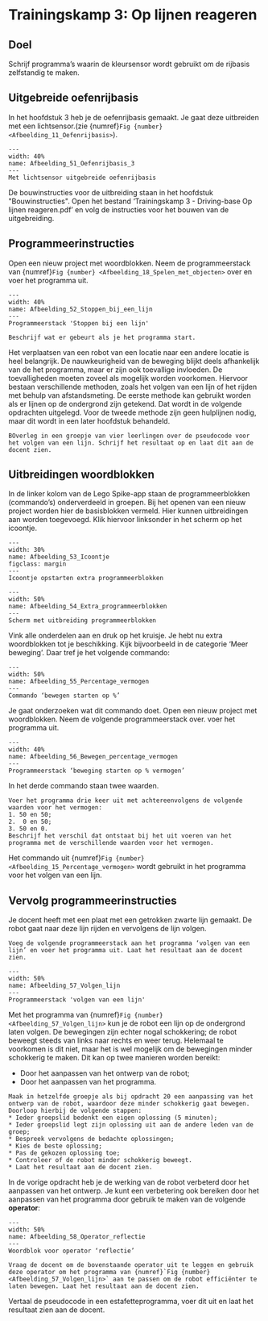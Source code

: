# Trainingskamp 3: Op lijnen reageren

## Doel
Schrijf programma’s waarin de kleursensor wordt gebruikt om de rijbasis zelfstandig te maken.
 
## Uitgebreide oefenrijbasis
In het hoofdstuk 3 heb je de oefenrijbasis gemaakt. Je gaat deze uitbreiden met een lichtsensor.(zie {numref}`Fig {number} <Afbeelding_11_Oefenrijbasis>`).

```{figure} Figures/Afbeelding_51_Oefenrijbasis_3.png
---
width: 40%
name: Afbeelding_51_Oefenrijbasis_3
---
Met lichtsensor uitgebreide oefenrijbasis
``` 

De bouwinstructies voor de uitbreiding staan in het hoofdstuk "Bouwinstructies". Open het bestand ‘Trainingskamp 3 - Driving-base Op lijnen reageren.pdf’ en volg de instructies voor het bouwen van de uitgebreiding. 

## Programmeerinstructies
Open een nieuw project met woordblokken. Neem de programmeerstack van {numref}`Fig {number} <Afbeelding_18_Spelen_met_objecten>` over en voer het programma uit.

```{figure} Figures/Afbeelding_18_Spelen_met_objecten.png
---
width: 40%
name: Afbeelding_52_Stoppen_bij_een_lijn
---
Programmeerstack 'Stoppen bij een lijn'
``` 

```{exercise} Opdracht 18
Beschrijf wat er gebeurt als je het programma start.                                   
```

Het verplaatsen van een robot van een locatie naar een andere locatie is heel belangrijk. De nauwkeurigheid van de beweging blijkt deels afhankelijk van de het programma, maar er zijn ook toevallige invloeden. De toevalligheden moeten zoveel als mogelijk worden voorkomen. Hiervoor bestaan verschillende methoden, zoals het volgen van een lijn of het rijden met behulp van afstandsmeting. De eerste methode kan gebruikt worden als er lijnen op de ondergrond zijn getekend. Dat wordt in de volgende opdrachten uitgelegd. Voor de tweede methode zijn geen hulplijnen nodig, maar dit wordt in een later hoofdstuk behandeld.


```{exercise} Opdracht 19
BOverleg in een groepje van vier leerlingen over de pseudocode voor het volgen van een lijn. Schrijf het resultaat op en laat dit aan de docent zien.                                   
```

## Uitbreidingen woordblokken
In de linker kolom van de Lego Spike-app staan de programmeerblokken (commando’s) onderverdeeld in groepen. Bij het openen van een nieuw project worden hier de basisblokken vermeld. Hier kunnen uitbreidingen aan worden toegevoegd. Klik hiervoor linksonder in het scherm op het icoontje.

```{figure} Figures/Afbeelding_53_Icoontje.png
---
width: 30%
name: Afbeelding_53_Icoontje
figclass: margin
---
Icoontje opstarten extra programmeerblokken
```

```{figure} Figures/Afbeelding_54_Extra_programmeerblokken.png
---
width: 50%
name: Afbeelding_54_Extra_programmeerblokken
---
Scherm met uitbreiding programmeerblokken
``` 

Vink alle onderdelen aan en druk op het kruisje. Je hebt nu extra woordblokken tot je beschikking. Kijk bijvoorbeeld in de categorie ‘Meer beweging’. Daar tref je het volgende commando:

```{figure} Figures/Afbeelding_55_Percentage_vermogen.png
---
width: 50%
name: Afbeelding_55_Percentage_vermogen
---
Commando ‘bewegen starten op %’
``` 


Je gaat onderzoeken wat dit commando doet. Open een nieuw project met woordblokken. Neem de volgende programmeerstack over. voer het programma uit.

```{figure} Figures/Afbeelding_56_Bewegen_percentage_vermogen.png
---
width: 40%
name: Afbeelding_56_Bewegen_percentage_vermogen
---
Programmeerstack ‘beweging starten op % vermogen’
``` 

In het derde commando staan twee waarden.

```{exercise} Opdracht 20
Voer het programma drie keer uit met achtereenvolgens de volgende waarden voor het vermogen:
1. 50 en 50;
2.  0 en 50;
3. 50 en 0.
Beschrijf het verschil dat ontstaat bij het uit voeren van het programma met de verschillende waarden voor het vermogen.  
```

Het commando uit {numref}`Fig {number} <Afbeelding_15_Percentage_vermogen>` wordt gebruikt in het programma voor het volgen van een lijn.

## Vervolg programmeerinstructies
Je docent heeft met een plaat met een getrokken zwarte lijn gemaakt. De robot gaat naar deze lijn rijden en vervolgens de lijn volgen.

```{exercise} Opdracht 21
Voeg de volgende programmeerstack aan het programma ‘volgen van een lijn’ en voer het programma uit. Laat het resultaat aan de docent zien.
```

```{figure} Figures/Afbeelding_57_Volgen_lijn.png
---
width: 50%
name: Afbeelding_57_Volgen_lijn
---
Programmeerstack 'volgen van een lijn'
```

Met het programma van {numref}`Fig {number} <Afbeelding_57_Volgen_lijn>` kun je de robot een lijn op de ondergrond laten volgen. De bewegingen zijn echter nogal schokkering; de robot beweegt steeds van links naar rechts en weer terug. Helemaal te voorkomen is dit niet, maar het is wel mogelijk om de bewegingen minder schokkerig te maken. Dit kan op twee manieren worden bereikt:
* Door het aanpassen van het ontwerp van de robot;
* Door het aanpassen van het programma.

```{exercise} Opdracht 22
Maak in hetzelfde groepje als bij opdracht 20 een aanpassing van het ontwerp van de robot, waardoor deze minder schokkerig gaat bewegen. Doorloop hierbij de volgende stappen:
* Ieder groepslid bedenkt een eigen oplossing (5 minuten);
* Ieder groepslid legt zijn oplossing uit aan de andere leden van de groep;
* Bespreek vervolgens de bedachte oplossingen;
* Kies de beste oplossing;
* Pas de gekozen oplossing toe;
* Controleer of de robot minder schokkerig beweegt.
* Laat het resultaat aan de docent zien.
``` 

In de vorige opdracht heb je de werking van de robot verbeterd door het aanpassen van het ontwerp. Je kunt een verbetering ook bereiken door het aanpassen van het programma door gebruik te maken van de volgende **operator**:

```{figure} Figures/Afbeelding_58_Operator_reflectie.png
---
width: 50%
name: Afbeelding_58_Operator_reflectie
---
Woordblok voor operator ‘reflectie’
```

```{exercise} Opdracht 23
Vraag de docent om de bovenstaande operator uit te leggen en gebruik deze operator om het programma van {numref}`Fig {number} <Afbeelding_57_Volgen_lijn>` aan te passen om de robot efficiënter te laten bewegen. Laat het resultaat aan de docent zien.
``` 




Vertaal de pseudocode in een estafetteprogramma, voer dit uit en laat het resultaat zien aan de docent.
```